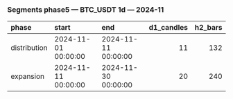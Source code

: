### Segments phase5 — BTC_USDT 1d — 2024-11

| phase        | start               | end                 |   d1_candles |   h2_bars |
|:-------------|:--------------------|:--------------------|-------------:|----------:|
| distribution | 2024-11-01 00:00:00 | 2024-11-11 00:00:00 |           11 |       132 |
| expansion    | 2024-11-11 00:00:00 | 2024-11-30 00:00:00 |           20 |       240 |